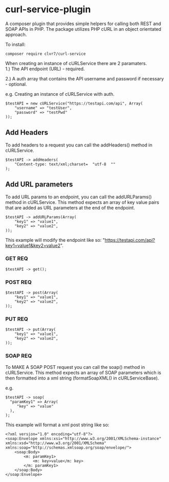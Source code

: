 # curl-service-plugin

A composer plugin that provides simple helpers for calling both REST and SOAP APIs in PHP. The package utilizes PHP cURL in an object orientated approach.  

To install:  
~~~
composer require clvr7/curl-service
~~~

When creating an instance of cURLService there are 2 paramaters.  
1.) The API endpoint (URL) - required.  

2.) A auth array that contains the API username and password if necessary - optional.  

e.g. Creating an instance of cURLService with auth.  
~~~
$testAPI = new cURLService("https://testapi.com/api", Array(
    "username" => "testUser",
    "password" => "testPwd"
));
~~~

## Add Headers
To add headers to a request you can call the addHeaders() method in cURLService.  
~~~
$testAPI -> addHeaders(
    "Content-type: text/xml;charset=  "utf-8  ""
);
~~~

## Add URL parameters
To add URL params to an endpoint, you can call the addURLParams() method in cURLService. This method expects an array of key value pairs that are added as URL parameters at the end of the endpoint.  
~~~
$testAPI -> addURLParams(Array(
    "key1" => "value1",
    "key2" => "value2",
));
~~~
This example will modify the endpoint like so: "https://testapi.com/api?key1=value1&key2=value2".  

### GET REQ
~~~
$testAPI -> get();
~~~

### POST REQ
~~~
$testAPI -> post(Array(
    "key1" => "value1",
    "key2" => "value2",
));
~~~

### PUT REQ
~~~
$testAPI -> put(Array(
    "key1" => "value1",
    "key2" => "value2",
));
~~~

### SOAP REQ

To MAKE A SOAP POST request you can call the soap() method in cURLService. This method expects an array of SOAP parameters which is then formatted into a xml string (formatSoapXML() in cURLServiceBase).  

e.g.
~~~
$testAPI -> soap(
  "paramKey1" => Array(
     "key" => "value"			
  ),
);
~~~
This example will format a xml post string like so:
~~~
<?xml version="1.0" encoding="utf-8"?>
<soap:Envelope xmlns:xsi="http://www.w3.org/2001/XMLSchema-instance" xmlns:xsd="http://www.w3.org/2001/XMLSchema" xmlns:soap="http://schemas.xmlsoap.org/soap/envelope/">
	<soap:Body>
		<m: paramKey1>
			<m: key>value</m: key>
		</m: paramKey1>
	</soap:Body>
</soap:Envelope>
~~~

